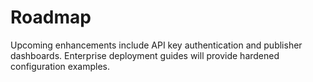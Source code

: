 # Roadmap

Upcoming enhancements include API key authentication and publisher dashboards. Enterprise deployment guides will provide hardened configuration examples.
